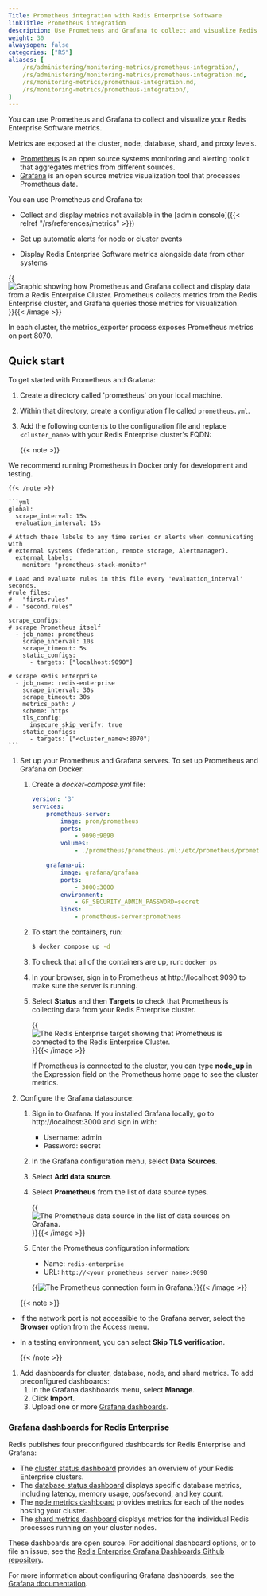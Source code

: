 ```yaml
---
Title: Prometheus integration with Redis Enterprise Software
linkTitle: Prometheus integration
description: Use Prometheus and Grafana to collect and visualize Redis Cloud metrics.
weight: 30
alwaysopen: false
categories: ["RS"]
aliases: [
    /rs/administering/monitoring-metrics/prometheus-integration/,
    /rs/administering/monitoring-metrics/prometheus-integration.md,
    /rs/monitoring-metrics/prometheus-integration.md,
    /rs/monitoring-metrics/prometheus-integration/,
]
---
```


You can use Prometheus and Grafana to collect and visualize your Redis Enterprise Software metrics.

Metrics are exposed at the cluster, node, database, shard, and proxy levels.


- [Prometheus](https://prometheus.io/) is an open source systems monitoring and alerting toolkit that aggregates metrics from different sources.
- [Grafana](https://grafana.com/) is an open source metrics visualization tool that processes Prometheus data.

You can use Prometheus and Grafana to:
- Collect and display metrics not available in the [admin console]({{< relref "/rs/references/metrics" >}})

- Set up automatic alerts for node or cluster events

- Display Redis Enterprise Software metrics alongside data from other systems

{{<image filename="images/rs/grafana-prometheus.png" alt="Graphic showing how Prometheus and Grafana collect and display data from a Redis Enterprise Cluster. Prometheus collects metrics from the Redis Enterprise cluster, and Grafana queries those metrics for visualization.">}}{{< /image >}}

In each cluster, the metrics_exporter process exposes Prometheus metrics on port 8070.

## Quick start

To get started with Prometheus and Grafana:

1. Create a directory called 'prometheus' on your local machine.

1. Within that directory, create a configuration file called `prometheus.yml`.
1. Add the following contents to the configuration file and replace `<cluster_name>` with your Redis Enterprise cluster's FQDN:

    {{< note >}}

We recommend running Prometheus in Docker only for development and testing.

    {{< /note >}}

    ```yml
    global:
      scrape_interval: 15s
      evaluation_interval: 15s

    # Attach these labels to any time series or alerts when communicating with
    # external systems (federation, remote storage, Alertmanager).
      external_labels:
        monitor: "prometheus-stack-monitor"

    # Load and evaluate rules in this file every 'evaluation_interval' seconds.
    #rule_files:
    # - "first.rules"
    # - "second.rules"

    scrape_configs:
    # scrape Prometheus itself
      - job_name: prometheus
        scrape_interval: 10s
        scrape_timeout: 5s
        static_configs:
          - targets: ["localhost:9090"]

    # scrape Redis Enterprise
      - job_name: redis-enterprise
        scrape_interval: 30s
        scrape_timeout: 30s
        metrics_path: /
        scheme: https
        tls_config:
          insecure_skip_verify: true
        static_configs:
          - targets: ["<cluster_name>:8070"]
    ```

1. Set up your Prometheus and Grafana servers.
    To set up Prometheus and Grafana on Docker:
    1. Create a _docker-compose.yml_ file:

        ```yml
        version: '3'
        services:
            prometheus-server:
                image: prom/prometheus
                ports:
                    - 9090:9090
                volumes:
                    - ./prometheus/prometheus.yml:/etc/prometheus/prometheus.yml

            grafana-ui:
                image: grafana/grafana
                ports:
                    - 3000:3000
                environment:
                    - GF_SECURITY_ADMIN_PASSWORD=secret
                links:
                    - prometheus-server:prometheus
        ```

    1. To start the containers, run:

        ```sh
        $ docker compose up -d
        ```

    1. To check that all of the containers are up, run: `docker ps`
    1. In your browser, sign in to Prometheus at http://localhost:9090 to make sure the server is running.
    1. Select **Status** and then **Targets** to check that Prometheus is collecting data from your Redis Enterprise cluster.

        {{<image filename="images/rs/prometheus-target.png" alt="The Redis Enterprise target showing that Prometheus is connected to the Redis Enterprise Cluster.">}}{{< /image >}}

        If Prometheus is connected to the cluster, you can type **node_up** in the Expression field on the Prometheus home page to see the cluster metrics.

1. Configure the Grafana datasource:
    1. Sign in to Grafana. If you installed Grafana locally, go to http://localhost:3000 and sign in with:

        - Username: admin
        - Password: secret

    1. In the Grafana configuration menu, select **Data Sources**.

    1. Select **Add data source**.

    1. Select **Prometheus** from the list of data source types.

        {{<image filename="images/rs/prometheus-datasource.png" alt="The Prometheus data source in the list of data sources on Grafana.">}}{{< /image >}}

    1. Enter the Prometheus configuration information:

        - Name: `redis-enterprise`
        - URL: `http://<your prometheus server name>:9090`

        {{<image filename="images/rs/prometheus-connection.png" alt="The Prometheus connection form in Grafana.">}}{{< /image >}}

    {{< note >}}

- If the network port is not accessible to the Grafana server, select the **Browser** option from the Access menu.
- In a testing environment, you can select **Skip TLS verification**.

    {{< /note >}}

1. Add dashboards for cluster, database, node, and shard metrics.
    To add preconfigured dashboards:
    1. In the Grafana dashboards menu, select **Manage**.
    1. Click **Import**.
    1. Upload one or more [Grafana dashboards](#grafana-dashboards-for-redis-enterprise).

### Grafana dashboards for Redis Enterprise

Redis publishes four preconfigured dashboards for Redis Enterprise and Grafana:

* The [cluster status dashboard](https://grafana.com/grafana/dashboards/18405-cluster-status-dashboard/) provides an overview of your Redis Enterprise clusters.
* The [database status dashboard](https://grafana.com/grafana/dashboards/18408-database-status-dashboard/) displays specific database metrics, including latency, memory usage, ops/second, and key count.
* The [node metrics dashboard](https://github.com/redis-field-engineering/redis-enterprise-grafana-dashboards/blob/main/dashboards/software/basic/redis-software-node-dashboard.json) provides metrics for each of the nodes hosting your cluster.
* The [shard metrics dashboard](https://github.com/redis-field-engineering/redis-enterprise-grafana-dashboards/blob/main/dashboards/software/basic/redis-software-shard-dashboard.json) displays metrics for the individual Redis processes running on your cluster nodes.

These dashboards are open source. For additional dashboard options, or to file an issue, see the [Redis Enterprise Grafana Dashboards Github repository](https://github.com/redis-field-engineering/redis-enterprise-grafana-dashboards).

For more information about configuring Grafana dashboards, see the [Grafana documentation](https://grafana.com/docs/).
